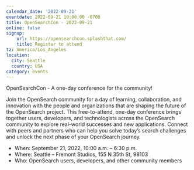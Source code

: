 ```yaml
---
calendar_date: '2022-09-21'
eventdate: 2022-09-21 10:00:00 -0700
title: OpenSearchCon - 2022-09-21
online: false
signup:
    url: https://opensearchcon.splashthat.com/
    title: Register to attend
tz: America/Los_Angeles
location:
  city: Seattle
  country: USA
category: events
---
```


OpenSearchCon - A one-day conference for the community!

Join the OpenSearch community for a day of learning, collaboration, and innovation with the people and organizations that are shaping the future of the OpenSearch project. This free-to-attend, one-day conference brings together users, developers, and technologists across the OpenSearch community to explore real-world successes and new applications. Connect with peers and partners who can help you solve today’s search challenges and unlock the next phase of your OpenSearch journey.

- When: September 21, 2022, 10:00 a.m. – 6:30 p.m.
- Where: Seattle – Fremont Studios, 155 N 35th St, 98103
- Who: OpenSearch users, developers, and other community members
